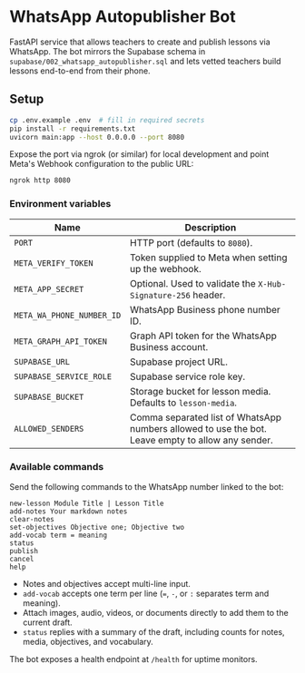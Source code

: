 # WhatsApp Autopublisher Bot

FastAPI service that allows teachers to create and publish lessons via WhatsApp.
The bot mirrors the Supabase schema in `supabase/002_whatsapp_autopublisher.sql`
and lets vetted teachers build lessons end-to-end from their phone.

## Setup

```bash
cp .env.example .env  # fill in required secrets
pip install -r requirements.txt
uvicorn main:app --host 0.0.0.0 --port 8080
```

Expose the port via ngrok (or similar) for local development and point Meta's
Webhook configuration to the public URL:

```bash
ngrok http 8080
```

### Environment variables

| Name | Description |
| ---- | ----------- |
| `PORT` | HTTP port (defaults to `8080`). |
| `META_VERIFY_TOKEN` | Token supplied to Meta when setting up the webhook. |
| `META_APP_SECRET` | Optional. Used to validate the `X-Hub-Signature-256` header. |
| `META_WA_PHONE_NUMBER_ID` | WhatsApp Business phone number ID. |
| `META_GRAPH_API_TOKEN` | Graph API token for the WhatsApp Business account. |
| `SUPABASE_URL` | Supabase project URL. |
| `SUPABASE_SERVICE_ROLE` | Supabase service role key. |
| `SUPABASE_BUCKET` | Storage bucket for lesson media. Defaults to `lesson-media`. |
| `ALLOWED_SENDERS` | Comma separated list of WhatsApp numbers allowed to use the bot. Leave empty to allow any sender. |

### Available commands

Send the following commands to the WhatsApp number linked to the bot:

```
new-lesson Module Title | Lesson Title
add-notes Your markdown notes
clear-notes
set-objectives Objective one; Objective two
add-vocab term = meaning
status
publish
cancel
help
```

- Notes and objectives accept multi-line input.
- `add-vocab` accepts one term per line (`=`, `-`, or `:` separates term and meaning).
- Attach images, audio, videos, or documents directly to add them to the current draft.
- `status` replies with a summary of the draft, including counts for notes, media, objectives, and vocabulary.

The bot exposes a health endpoint at `/health` for uptime monitors.

